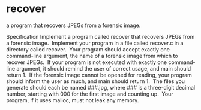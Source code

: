 # recover
a program  that recovers JPEGs from a forensic image.

Specification
Implement a program called recover that recovers JPEGs from a forensic image.
	 Implement your program in a file called recover.c in a directory called recover.
	 Your program should accept exactly one command-line argument, the name of a forensic image from which to recover JPEGs.
	 If your program is not executed with exactly one command-line argument, it should remind the user of correct usage, and main should return 1.
	 If the forensic image cannot be opened for reading, your program should inform the user as much, and main should return 1.
	 The files you generate should each be named ###.jpg, where ### is a three-digit decimal number, starting with 000 for the first image and counting up.
	 Your program, if it uses malloc, must not leak any memory.
